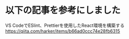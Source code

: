 # 以下の記事を参考にしました
VS CodeでESlint、Prettierを使用したReact環境を構築する
https://qiita.com/harker/items/b66ad0ccc74e28fb6315
